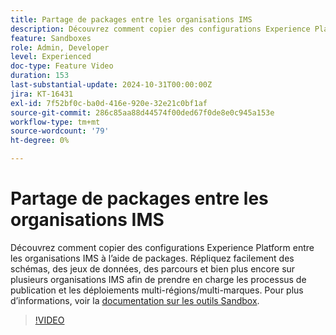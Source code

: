 ```yaml
---
title: Partage de packages entre les organisations IMS
description: Découvrez comment copier des configurations Experience Platform entre les organisations IMS à l’aide de packages. Répliquez facilement des schémas, des jeux de données, des parcours et bien plus encore sur plusieurs organisations IMS afin de prendre en charge les déploiements multi-régions/multi-marques.
feature: Sandboxes
role: Admin, Developer
level: Experienced
doc-type: Feature Video
duration: 153
last-substantial-update: 2024-10-31T00:00:00Z
jira: KT-16431
exl-id: 7f52bf0c-ba0d-416e-920e-32e21c0bf1af
source-git-commit: 286c85aa88d44574f00ded67f0de8e0c945a153e
workflow-type: tm+mt
source-wordcount: '79'
ht-degree: 0%

---
```


# Partage de packages entre les organisations IMS

Découvrez comment copier des configurations Experience Platform entre les organisations IMS à l’aide de packages. Répliquez facilement des schémas, des jeux de données, des parcours et bien plus encore sur plusieurs organisations IMS afin de prendre en charge les processus de publication et les déploiements multi-régions/multi-marques. Pour plus d’informations, voir la [documentation sur les outils Sandbox](https://experienceleague.adobe.com/en/docs/experience-platform/sandbox/ui/sharing-packages-across-orgs).

>[!VIDEO](https://video.tv.adobe.com/v/3435815/?learn=on&enablevpops)
